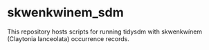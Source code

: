# skwenkwinem_sdm
This repository hosts scripts for running tidysdm with skwenkwínem (Claytonia lanceolata) occurrence records. 
